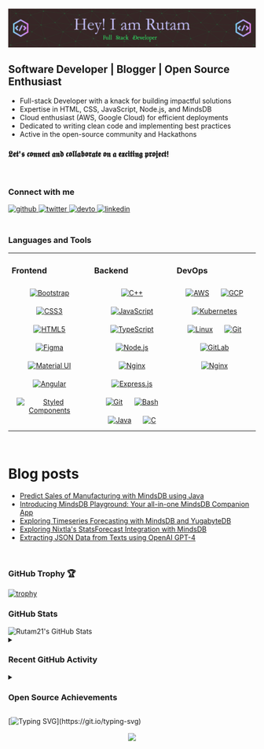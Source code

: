 ![Header](./assets/header.png)


## Software Developer | Blogger | Open Source Enthusiast

- Full-stack Developer with a knack for building impactful solutions
- Expertise in HTML, CSS, JavaScript, Node.js, and MindsDB
- Cloud enthusiast (AWS, Google Cloud) for efficient deployments
- Dedicated to writing clean code and implementing best practices
- Active in the open-source community and Hackathons
 
### 𝕷𝖊𝖙'𝖘 𝖈𝖔𝖓𝖓𝖊𝖈𝖙 𝖆𝖓𝖉 𝖈𝖔𝖑𝖑𝖆𝖇𝖔𝖗𝖆𝖙𝖊 𝖔𝖓 𝖆 𝖊𝖝𝖈𝖎𝖙𝖎𝖓𝖌 𝖕𝖗𝖔𝖏𝖊𝖈𝖙!

<br/>

### Connect with me

<div align="left">
<a href="https://github.com/Rutam21" target="_blank">
<img src=https://img.shields.io/badge/github-%2324292e.svg?&style=for-the-badge&logo=github&logoColor=white alt=github style="margin-bottom: 5px;" />
</a>
<a href="https://twitter.com/RutamHere" target="_blank">
<img src=https://img.shields.io/badge/twitter-%2300acee.svg?&style=for-the-badge&logo=twitter&logoColor=white alt=twitter style="margin-bottom: 5px;" />
</a>
<a href="https://dev.to/rutamhere" target="_blank">
<img src=https://img.shields.io/badge/dev.to-%2308090A.svg?&style=for-the-badge&logo=dev.to&logoColor=white alt=devto style="margin-bottom: 5px;" />
</a>
<a href="https://linkedin.com/in/rutam-prita-mishra" target="_blank">
<img src=https://img.shields.io/badge/linkedin-%231E77B5.svg?&style=for-the-badge&logo=linkedin&logoColor=white alt=linkedin style="margin-bottom: 5px;" />
</a>
</div>  
  

<br/> 

### Languages and Tools
 
<table><tr><td valign="top" width="33%">



### Frontend  
<div align="center">  
<a href="https://getbootstrap.com/docs/3.4/javascript/" target="_blank"><img style="margin: 10px" src="https://profilinator.rishav.dev/skills-assets/bootstrap-plain.svg" alt="Bootstrap" height="50" /></a>  
<a href="https://www.w3schools.com/css/" target="_blank"><img style="margin: 10px" src="https://profilinator.rishav.dev/skills-assets/css3-original-wordmark.svg" alt="CSS3" height="50" /></a>  
<a href="https://en.wikipedia.org/wiki/HTML5" target="_blank"><img style="margin: 10px" src="https://profilinator.rishav.dev/skills-assets/html5-original-wordmark.svg" alt="HTML5" height="50" /></a>  
<a href="https://www.figma.com/" target="_blank"><img style="margin: 10px" src="https://profilinator.rishav.dev/skills-assets/figma-icon.svg" alt="Figma" height="50" /></a>  
<a href="https://mui.com/" target="_blank"><img style="margin: 10px" src="https://profilinator.rishav.dev/skills-assets/mui.png" alt="Material UI" height="50" /></a>  
<a href="https://angular.io/" target="_blank"><img style="margin: 10px" src="https://profilinator.rishav.dev/skills-assets/angularjs-original.svg" alt="Angular" height="50" /></a>  
<a href="https://styled-components.com/" target="_blank"><img style="margin: 10px" src="https://profilinator.rishav.dev/skills-assets/styled-components.png" alt="Styled Components" height="50" /></a>  
</div>

</td><td valign="top" width="33%">



### Backend  
<div align="center">  
<a href="https://www.cplusplus.com/" target="_blank"><img style="margin: 10px" src="https://profilinator.rishav.dev/skills-assets/cplusplus-original.svg" alt="C++" height="50" /></a>  
<a href="https://www.javascript.com/" target="_blank"><img style="margin: 10px" src="https://profilinator.rishav.dev/skills-assets/javascript-original.svg" alt="JavaScript" height="50" /></a>  
<a href="https://www.typescriptlang.org/" target="_blank"><img style="margin: 10px" src="https://profilinator.rishav.dev/skills-assets/typescript-original.svg" alt="TypeScript" height="50" /></a>  
<a href="https://nodejs.org/" target="_blank"><img style="margin: 10px" src="https://profilinator.rishav.dev/skills-assets/nodejs-original-wordmark.svg" alt="Node.js" height="50" /></a>  
<a href="https://www.nginx.com/" target="_blank"><img style="margin: 10px" src="https://profilinator.rishav.dev/skills-assets/nginx-original.svg" alt="Nginx" height="50" /></a>  
<a href="https://expressjs.com/" target="_blank"><img style="margin: 10px" src="https://profilinator.rishav.dev/skills-assets/express-original-wordmark.svg" alt="Express.js" height="50" /></a>  
<a href="https://github.com/" target="_blank"><img style="margin: 10px" src="https://profilinator.rishav.dev/skills-assets/git-scm-icon.svg" alt="Git" height="50" /></a>  
<a href="https://www.gnu.org/software/bash/" target="_blank"><img style="margin: 10px" src="https://profilinator.rishav.dev/skills-assets/gnu_bash-icon.svg" alt="Bash" height="50" /></a>  
<a href="https://www.java.com/" target="_blank"><img style="margin: 10px" src="https://profilinator.rishav.dev/skills-assets/java-original-wordmark.svg" alt="Java" height="50" /></a>  
<a href="https://www.cprogramming.com/" target="_blank"><img style="margin: 10px" src="https://profilinator.rishav.dev/skills-assets/c-original.svg" alt="C" height="50" /></a>  
</div>

</td><td valign="top" width="33%">



### DevOps  
<div align="center">  
<a href="https://aws.amazon.com/" target="_blank"><img style="margin: 10px" src="https://profilinator.rishav.dev/skills-assets/amazonwebservices-original-wordmark.svg" alt="AWS" height="50" /></a>  
<a href="https://cloud.google.com/" target="_blank"><img style="margin: 10px" src="https://profilinator.rishav.dev/skills-assets/google_cloud-icon.svg" alt="GCP" height="50" /></a>  
<a href="https://kubernetes.io/" target="_blank"><img style="margin: 10px" src="https://profilinator.rishav.dev/skills-assets/kubernetes-icon.svg" alt="Kubernetes" height="50" /></a>  
<a href="https://www.linux.org/" target="_blank"><img style="margin: 10px" src="https://profilinator.rishav.dev/skills-assets/linux-original.svg" alt="Linux" height="50" /></a>  
<a href="https://github.com/" target="_blank"><img style="margin: 10px" src="https://profilinator.rishav.dev/skills-assets/git-scm-icon.svg" alt="Git" height="50" /></a>  
<a href="https://about.gitlab.com/" target="_blank"><img style="margin: 10px" src="https://profilinator.rishav.dev/skills-assets/gitlab.svg" alt="GitLab" height="50" /></a>  
<a href="https://www.nginx.com/" target="_blank"><img style="margin: 10px" src="https://profilinator.rishav.dev/skills-assets/nginx-original.svg" alt="Nginx" height="50" /></a>  
</div>

</td></tr></table>  

<br/>

# Blog posts
<!-- BLOG-POST-LIST:START -->
- [Predict Sales of Manufacturing with MindsDB using Java](https://dev.to/rutamhere/predict-sales-of-manufacturing-with-mindsdb-using-java-1j6b)
- [Introducing MindsDB Playground: Your all-in-one MindsDB Companion App](https://dev.to/rutamhere/introducing-mindsdb-playground-your-all-in-one-mindsdb-companion-app-1hgo)
- [Exploring Timeseries Forecasting with MindsDB and YugabyteDB](https://rpmwrites.hashnode.dev/exploring-timeseries-forecasting-with-mindsdb-and-yugabytedb)
- [Exploring Nixtla&#39;s StatsForecast Integration with MindsDB](https://rpmwrites.hashnode.dev/exploring-nixtlas-statsforecast-integration-with-mindsdb)
- [Extracting JSON Data from Texts using OpenAI GPT-4](https://rpmwrites.hashnode.dev/extracting-json-data-from-texts-using-openai-gpt-4)
<!-- BLOG-POST-LIST:END -->

<br />

### GitHub Trophy 🏆

[![trophy](https://github-profile-trophy.vercel.app/?username=Rutam21&theme=darkhub&column=-1)](https://github.com/Rutam21)

### GitHub Stats
<img width="450" alt="Rutam21's GitHub Stats" src="https://github-readme-stats.vercel.app/api?username=Rutam21&show_icons=true&theme=radical" />

<br />

<details>
<summary><h3>Recent GitHub Activity</h3></summary>

<!--START_SECTION:activity-->
1. 🗣 Commented on [#525](https://github.com/triggerdotdev/trigger.dev/issues/525) in [triggerdotdev/trigger.dev](https://github.com/triggerdotdev/trigger.dev)
2. 💪 Opened PR [#21](https://github.com/Rutam21/HackToons/pull/21) in [Rutam21/HackToons](https://github.com/Rutam21/HackToons)
<!--END_SECTION:activity-->
</details>

<details>
<summary><h3>Open Source Achievements</h3></summary>

<a href="https://novu.co/contributors/Rutam21/"><img src="https://contributors.novu.co/profiles/Rutam21-small.jpg" height="200" width="500" alt="" /></a>

[![@rutamhere's Holopin board](https://holopin.io/api/user/board?user=rutamhere)](https://holopin.io/@rutamhere)
</details>

[![Typing SVG](https://readme-typing-svg.demolab.com?font=Monotype+Corsiva&weight=900&size=100&pause=1000&color=F7F7F7FF&background=4C72FFFF&center=true&vCenter=true&width=1500&height=125&lines=Thanks+for+visiting+my+profile.;See+you+soon!;)](https://git.io/typing-svg)

<div align="center">
<img src="https://komarev.com/ghpvc/?username=Rutam21&&style=flat-square" align="center" />
</div>  


<br/> 
